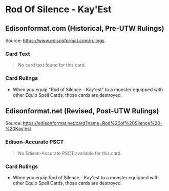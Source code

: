 # Rod Of Silence - Kay'Est

## Edisonformat.com (Historical, Pre-UTW Rulings)

Source: https://www.edisonformat.com/rulings

### Card Text

> No card text found for this card.

### Card Rulings

*   When you equip "Rod of Silence - Kay'est" to a monster equipped with other Equip Spell Cards, those cards are destroyed.

## Edisonformat.net (Revised, Post-UTW Rulings)

Source: https://edisonformat.net/card?name=Rod%20of%20Silence%20-%20Kay'est

### Edison-Accurate PSCT

> No Edison-Accurate PSCT available for this card.

### Card Rulings

*   When you equip Rod of Silence - Kay'est to a monster equipped with other Equip Spell Cards, those cards are destroyed.
            